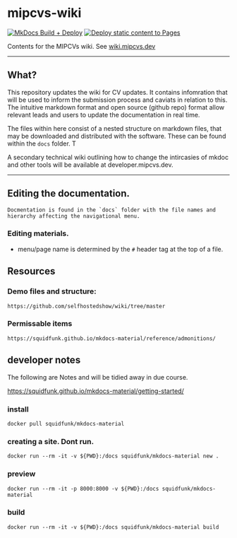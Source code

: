 # mipcvs-wiki

[![MkDocs Build + Deploy](https://github.com/WCRP-CMIP/mipcvs-wiki/actions/workflows/deploy.yml/badge.svg?branch=main)](https://github.com/WCRP-CMIP/mipcvs-wiki/actions/workflows/deploy.yml) [![Deploy static content to Pages](https://github.com/WCRP-CMIP/mipcvs-wiki/actions/workflows/staticpublish.yml/badge.svg)](https://github.com/WCRP-CMIP/mipcvs-wiki/actions/workflows/staticpublish.yml)


Contents for the MIPCVs wiki. See [wiki.mipcvs.dev](https://wiki.mipcvs.dev/)

---

## What? 
This repository updates the wiki for CV updates. It contains infomration that will be used to inform the submission process and caviats in relation to this. The intuitive markdown format and open source (github repo) format allow relevant leads and users to update the documentation in real time.

The files within here consist of a nested structure on markdown files, that may be downloaded and distributed with the software. These can be found within the `docs` folder. T

A secondary technical wiki outlining how to change the intircasies of mkdoc and other tools will be available at developer.mipcvs.dev. 


---

## Editing the documentation.
    Docmentation is found in the `docs` folder with the file names and hierarchy affecting the navigational menu. 

### Editing materials. 

- menu/page name is determined by the `#` header tag at the top of a file. 


## Resources
### Demo files and structure: 
    https://github.com/selfhostedshow/wiki/tree/master
### Permissable items
    https://squidfunk.github.io/mkdocs-material/reference/admonitions/




## developer notes
The following are Notes and will be tidied away in due course. 

https://squidfunk.github.io/mkdocs-material/getting-started/



### install
`docker pull squidfunk/mkdocs-material`

### creating a site. Dont run.
`docker run --rm -it -v ${PWD}:/docs squidfunk/mkdocs-material new .`

### preview 
`docker run --rm -it -p 8000:8000 -v ${PWD}:/docs squidfunk/mkdocs-material`

### build 
`docker run --rm -it -v ${PWD}:/docs squidfunk/mkdocs-material build`

